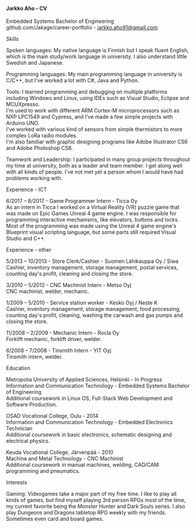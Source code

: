 #### Jarkko Aho - CV  
Embedded Systems Bachelor of Engineering  
github.com/Jakage/career-portfolio - jarkko.aho91@gmail.com  
  
Skills  
  
Spoken languages: My native language is Finnish but I speak fluent English, which is the main study/work language in university. I also understand little Swedish and Japanese.  
  
Programming languages: My main programming language in university is C/C++, but I've worked a lot with C#, Java and Python.  
  
Tools: I learned programming and debugging on multiple platforms including Windows and Linux, using IDEs such as Visual Studio, Eclipse and MCUXpresso.  
I'm used to work with different ARM Cortex-M microprocessors such as NXP LPC1549 and Cypress, and I've made a few simple projects with Arduino UNO.  
I've worked with various kind of sensors from simple thermistors to more complex LoRa radio modules.  
I'm also familiar with graphic designing programs like Adobe Illustrator CS6 and Adobe Photoshop CS6.  
  
Teamwork and Leadership: I participated in many group projects throughout my time at university, both as a leader and team member. I get along well with all kinds of people. I've not met yet a person whom I would have had problems working with.  
  
Experience - ICT  
  
6/2017 – 8/2017 - Game Programmer Intern - Ticca Oy  
As an intern in Ticca I worked on a Virtual Reality (VR) puzzle game that was made on Epic Games Unreal 4 game engine. I was responsible for programming interactive mechanisms, like elevators, buttons and locks. Most of the programming was made using the Unreal 4 game engine's Blueprint visual scripting language, but some parts still required Visual Studio and C++.  
  
Experience - other  
  
5/2013 – 10/2013 - Store Clerk/Cashier - Suomen Lähikauppa Oy / Siwa  
Cashier, inventory management, storage management, postal services, counting day's profit, cleaning and closing the store.  
  
3/2010 – 5/2012 - CNC Machinist Intern - Metso Oyj  
CNC machinist, welder, mechanic.  
  
1/2009 – 5/2010 - Service station worker - Kesko Oyj / Neste K  
Cashier, inventory management, storage management, food processing, counting day's profit, cleaning, washing the carwash and gas pumps and closing the store.  
  
11/2008 – 2/2009 - Mechanic Intern - Rocla Oy  
Forklift mechanic, forklift driver, welder.  
  
6/2008 – 7/2008 - Tinsmith Intern - YIT Oyj  
Tinsmith intern, welder.  
  
Education  
  
Metropolia University of Applied Sciences, Helsinki - In Progress  
Information and Communication Technology - Embedded Systems Bachelor of Engineering  
Additional coursework in Linux OS, Full-Stack Web Development and Software Production.  
  
OSAO Vocational College, Oulu - 2014  
Information and Communication Technology - Embedded Electronics Technician  
Additional coursework in basic electronics, schematic designing and electrical physics.  
  
Keuda Vocational College, Järvenpää - 2010  
Machine and Metal Technology - CNC Machinist  
Additional coursework in manual machines, welding, CAD/CAM programming and pneumatics.  
  
Interests  
  
Gaming: Videogames take a major part of my free time. I like to play all kinds of games, but find myself playing 3rd person RPGs most of the time, my current favorite being the Monster Hunter and Dark Souls series. I also play Dungeons and Dragons tabletop RPG weekly with my friends. Sometimes even card and board games.  





